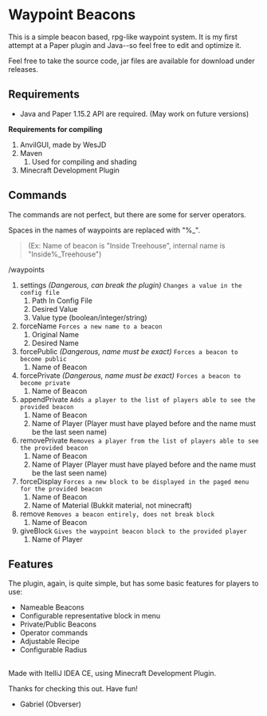 # Waypoint Beacons

This is a simple beacon based, rpg-like waypoint system. It is my first attempt at a Paper plugin and Java--so feel free to edit and optimize it.

Feel free to take the source code, jar files are available for download under releases.

## Requirements
- Java and Paper 1.15.2 API are required. (May work on future versions)

**Requirements for compiling**

1. AnvilGUI, made by WesJD
1. Maven
    1. Used for compiling and shading
1. Minecraft Development Plugin

## Commands
The commands are not perfect, but there are some for server operators.

Spaces in the names of waypoints are replaced with "%_". 
>(Ex: Name of beacon is "Inside Treehouse", internal name is "Inside%_Treehouse")

/waypoints
1. settings *(Dangerous, can break the plugin)* `Changes a value in the config file`
    1. Path In Config File
    1. Desired Value
    1. Value type (boolean/integer/string)
1. forceName `Forces a new name to a beacon`
    1. Original Name
    1. Desired Name
1. forcePublic *(Dangerous, name must be exact)* `Forces a beacon to become public`
    1. Name of Beacon
1. forcePrivate *(Dangerous, name must be exact)* `Forces a beacon to become private`
    1. Name of Beacon
1. appendPrivate `Adds a player to the list of players able to see the provided beacon`
    1. Name of Beacon
    1. Name of Player (Player must have played before and the name must be the last seen name)
1. removePrivate `Removes a player from the list of players able to see the provided beacon`
    1. Name of Beacon
    1. Name of Player (Player must have played before and the name must be the last seen name)
1. forceDisplay `Forces a new block to be displayed in the paged menu for the provided beacon`
    1. Name of Beacon
    1. Name of Material (Bukkit material, not minecraft)
1. remove `Removes a beacon entirely, does not break block`
    1. Name of Beacon
1. giveBlock `Gives the waypoint beacon block to the provided player`
    1. Name of Player

## Features
The plugin, again, is quite simple, but has some basic features for players to use:

- Nameable Beacons
- Configurable representative block in menu
- Private/Public Beacons
- Operator commands
- Adjustable Recipe
- Configurable Radius

##
Made with ItelliJ IDEA CE, using Minecraft Development Plugin.

Thanks for checking this out. Have fun!
- Gabriel (Obverser)
